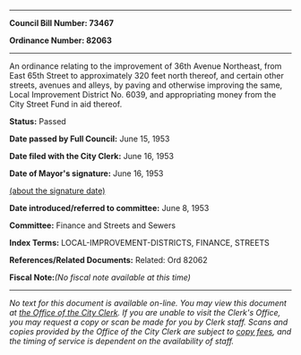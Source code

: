 

********

**Council Bill Number: 73467**
   
**Ordinance Number: 82063**
********

 An ordinance relating to the improvement of 36th Avenue Northeast, from East 65th Street to approximately 320 feet north thereof, and certain other streets, avenues and alleys, by paving and otherwise improving the same, Local Improvement District No. 6039, and appropriating money from the City Street Fund in aid thereof.

**Status:** Passed
   
**Date passed by Full Council:** June 15, 1953
   
**Date filed with the City Clerk:** June 16, 1953
   
**Date of Mayor's signature:** June 16, 1953
   
[(about the signature date)](/~public/approvaldate.htm)
   
   
   
**Date introduced/referred to committee:** June 8, 1953
   
**Committee:** Finance and Streets and Sewers
   
   
**Index Terms:** LOCAL-IMPROVEMENT-DISTRICTS, FINANCE, STREETS

**References/Related Documents:** Related: Ord 82062

**Fiscal Note:**_(No fiscal note available at this time)_
********

_No text for this document is available on-line. You may view this document at [the Office of the City Clerk](http://www.seattle.gov/leg/clerk/contactUs.htm). If you are unable to visit the Clerk's Office, you may request a copy or scan be made for you by Clerk staff. Scans and copies provided by the Office of the City Clerk are subject to [copy fees](http://clerk.seattle.gov/~public/clerkfees.htm), and the timing of service is dependent on the availability of staff._

